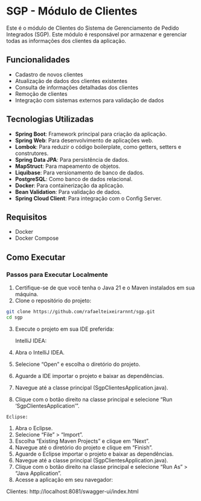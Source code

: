 # SGP - Módulo de Clientes

Este é o módulo de Clientes do Sistema de Gerenciamento de Pedido Integrados (SGP). Este módulo é responsável por armazenar e gerenciar todas as informações dos clientes da aplicação.

## Funcionalidades

- Cadastro de novos clientes
- Atualização de dados dos clientes existentes
- Consulta de informações detalhadas dos clientes
- Remoção de clientes
- Integração com sistemas externos para validação de dados

## Tecnologias Utilizadas

- **Spring Boot**: Framework principal para criação da aplicação.
- **Spring Web**: Para desenvolvimento de aplicações web.
- **Lombok**: Para reduzir o código boilerplate, como getters, setters e construtores.
- **Spring Data JPA**: Para persistência de dados.
- **MapStruct**: Para mapeamento de objetos.
- **Liquibase**: Para versionamento de banco de dados.
- **PostgreSQL**: Como banco de dados relacional.
- **Docker**: Para containerização da aplicação.
- **Bean Validation**: Para validação de dados.
- **Spring Cloud Client**: Para integração com o Config Server.

## Requisitos

- Docker
- Docker Compose

## Como Executar

### Passos para Executar Localmente

1.	Certifique-se de que você tenha o Java 21 e o Maven instalados em sua máquina.
2.  Clone o repositório do projeto:
```bash
git clone https://github.com/rafaelteixeirarnnt/sgp.git
cd sgp
````


3.	Execute o projeto em sua IDE preferida:

    IntelliJ IDEA:
   1.	Abra o IntelliJ IDEA.
   2.	Selecione “Open” e escolha o diretório do projeto.
   3.	Aguarde a IDE importar o projeto e baixar as dependências.
   4.	Navegue até a classe principal (SgpClientesApplication.java).
   5.	Clique com o botão direito na classe principal e selecione “Run ‘SgpClientesApplication’”.
   
    Eclipse:
   1.	Abra o Eclipse.
   2.	Selecione “File” > “Import”.
   3.	Escolha “Existing Maven Projects” e clique em “Next”.
   4.	Navegue até o diretório do projeto e clique em “Finish”.
   5.	Aguarde o Eclipse importar o projeto e baixar as dependências.
   6.	Navegue até a classe principal (SgpClientesApplication.java).
   7.	Clique com o botão direito na classe principal e selecione “Run As” > “Java Application”.
   4.	Acesse a aplicação em seu navegador:

   Clientes: http://localhost:8081/swagger-ui/index.html